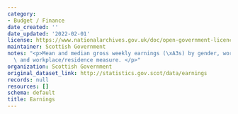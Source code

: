 ```yaml
---
category:
- Budget / Finance
date_created: ''
date_updated: '2022-02-01'
license: https://www.nationalarchives.gov.uk/doc/open-government-licence/version/3/
maintainer: Scottish Government
notes: "<p>Mean and median gross weekly earnings (\xA3s) by gender, working pattern\
  \ and workplace/residence measure. </p>"
organization: Scottish Government
original_dataset_link: http://statistics.gov.scot/data/earnings
records: null
resources: []
schema: default
title: Earnings
---
```

